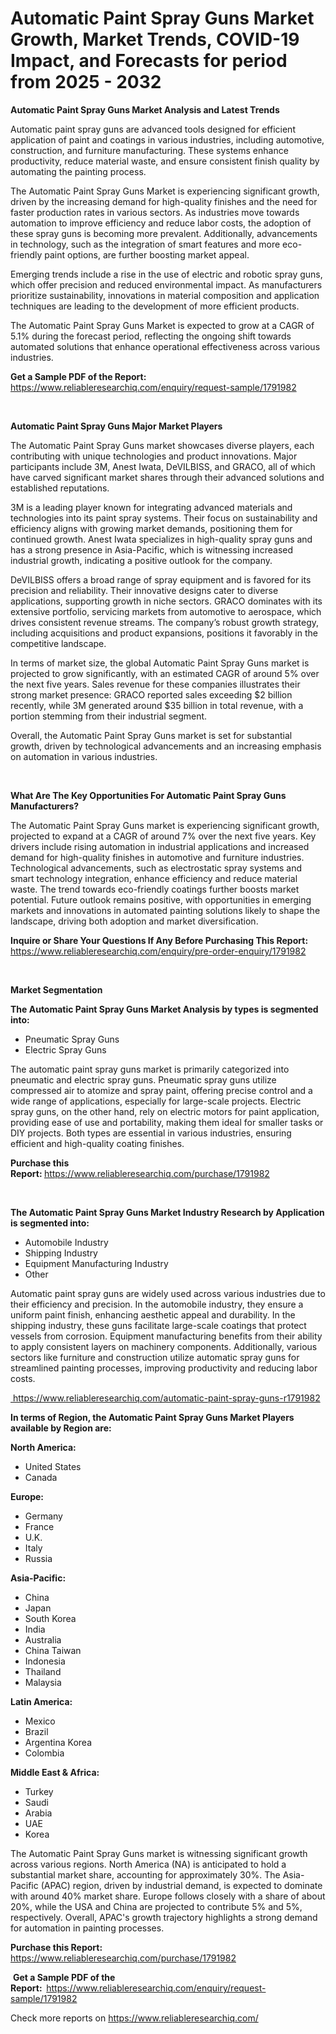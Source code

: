 <p><h1>Automatic Paint Spray Guns Market Growth, Market Trends, COVID-19 Impact, and Forecasts for period from 2025 - 2032</h1></p><p><strong>Automatic Paint Spray Guns Market Analysis and Latest Trends</strong></p>
<p><p>Automatic paint spray guns are advanced tools designed for efficient application of paint and coatings in various industries, including automotive, construction, and furniture manufacturing. These systems enhance productivity, reduce material waste, and ensure consistent finish quality by automating the painting process. </p><p>The Automatic Paint Spray Guns Market is experiencing significant growth, driven by the increasing demand for high-quality finishes and the need for faster production rates in various sectors. As industries move towards automation to improve efficiency and reduce labor costs, the adoption of these spray guns is becoming more prevalent. Additionally, advancements in technology, such as the integration of smart features and more eco-friendly paint options, are further boosting market appeal.</p><p>Emerging trends include a rise in the use of electric and robotic spray guns, which offer precision and reduced environmental impact. As manufacturers prioritize sustainability, innovations in material composition and application techniques are leading to the development of more efficient products.</p><p>The Automatic Paint Spray Guns Market is expected to grow at a CAGR of 5.1% during the forecast period, reflecting the ongoing shift towards automated solutions that enhance operational effectiveness across various industries.</p></p>
<p><strong>Get a Sample PDF of the Report:&nbsp;</strong> <a href="https://www.reliableresearchiq.com/enquiry/request-sample/1791982?utm_campaign=2442&utm_medium=2&utm_source=Github&utm_content=ia&utm_term=20022025&utm_id=automatic-paint-spray-guns">https://www.reliableresearchiq.com/enquiry/request-sample/1791982</a></p>
<p>&nbsp;</p>
<p><strong>Automatic Paint Spray Guns Major Market Players</strong></p>
<p><p>The Automatic Paint Spray Guns market showcases diverse players, each contributing with unique technologies and product innovations. Major participants include 3M, Anest Iwata, DeVILBISS, and GRACO, all of which have carved significant market shares through their advanced solutions and established reputations.</p><p>3M is a leading player known for integrating advanced materials and technologies into its paint spray systems. Their focus on sustainability and efficiency aligns with growing market demands, positioning them for continued growth. Anest Iwata specializes in high-quality spray guns and has a strong presence in Asia-Pacific, which is witnessing increased industrial growth, indicating a positive outlook for the company.</p><p>DeVILBISS offers a broad range of spray equipment and is favored for its precision and reliability. Their innovative designs cater to diverse applications, supporting growth in niche sectors. GRACO dominates with its extensive portfolio, servicing markets from automotive to aerospace, which drives consistent revenue streams. The company’s robust growth strategy, including acquisitions and product expansions, positions it favorably in the competitive landscape.</p><p>In terms of market size, the global Automatic Paint Spray Guns market is projected to grow significantly, with an estimated CAGR of around 5% over the next five years. Sales revenue for these companies illustrates their strong market presence: GRACO reported sales exceeding $2 billion recently, while 3M generated around $35 billion in total revenue, with a portion stemming from their industrial segment. </p><p>Overall, the Automatic Paint Spray Guns market is set for substantial growth, driven by technological advancements and an increasing emphasis on automation in various industries.</p></p>
<p>&nbsp;</p>
<p><strong>What Are The Key Opportunities For Automatic Paint Spray Guns Manufacturers?</strong></p>
<p><p>The Automatic Paint Spray Guns market is experiencing significant growth, projected to expand at a CAGR of around 7% over the next five years. Key drivers include rising automation in industrial applications and increased demand for high-quality finishes in automotive and furniture industries. Technological advancements, such as electrostatic spray systems and smart technology integration, enhance efficiency and reduce material waste. The trend towards eco-friendly coatings further boosts market potential. Future outlook remains positive, with opportunities in emerging markets and innovations in automated painting solutions likely to shape the landscape, driving both adoption and market diversification.</p></p>
<p><strong>Inquire or Share Your Questions If Any Before Purchasing This Report:</strong> <a href="https://www.reliableresearchiq.com/enquiry/pre-order-enquiry/1791982?utm_campaign=2442&utm_medium=2&utm_source=Github&utm_content=ia&utm_term=20022025&utm_id=automatic-paint-spray-guns">https://www.reliableresearchiq.com/enquiry/pre-order-enquiry/1791982</a></p>
<p>&nbsp;</p>
<p><strong>Market Segmentation</strong></p>
<p><strong>The Automatic Paint Spray Guns Market Analysis by types is segmented into:</strong></p>
<p><ul><li>Pneumatic Spray Guns</li><li>Electric Spray Guns</li></ul></p>
<p><p>The automatic paint spray guns market is primarily categorized into pneumatic and electric spray guns. Pneumatic spray guns utilize compressed air to atomize and spray paint, offering precise control and a wide range of applications, especially for large-scale projects. Electric spray guns, on the other hand, rely on electric motors for paint application, providing ease of use and portability, making them ideal for smaller tasks or DIY projects. Both types are essential in various industries, ensuring efficient and high-quality coating finishes.</p></p>
<p><strong>Purchase this Report:&nbsp;</strong><a href="https://www.reliableresearchiq.com/purchase/1791982?utm_campaign=2442&utm_medium=2&utm_source=Github&utm_content=ia&utm_term=20022025&utm_id=automatic-paint-spray-guns">https://www.reliableresearchiq.com/purchase/1791982</a></p>
<p>&nbsp;</p>
<p><strong>The Automatic Paint Spray Guns Market Industry Research by Application is segmented into:</strong></p>
<p><ul><li>Automobile Industry</li><li>Shipping Industry</li><li>Equipment Manufacturing Industry</li><li>Other</li></ul></p>
<p><p>Automatic paint spray guns are widely used across various industries due to their efficiency and precision. In the automobile industry, they ensure a uniform paint finish, enhancing aesthetic appeal and durability. In the shipping industry, these guns facilitate large-scale coatings that protect vessels from corrosion. Equipment manufacturing benefits from their ability to apply consistent layers on machinery components. Additionally, various sectors like furniture and construction utilize automatic spray guns for streamlined painting processes, improving productivity and reducing labor costs.</p></p>
<p><a href="https://www.reliableresearchiq.com/automatic-paint-spray-guns-r1791982?utm_campaign=2442&utm_medium=2&utm_source=Github&utm_content=ia&utm_term=20022025&utm_id=automatic-paint-spray-guns">&nbsp;https://www.reliableresearchiq.com/automatic-paint-spray-guns-r1791982</a></p>
<p><strong>In terms of Region, the Automatic Paint Spray Guns Market Players available by Region are:</strong></p>
<p>
    <p> <strong> North America: </strong>
        <ul>
            <li>United States</li>
            <li>Canada</li>
        </ul>
        </p> 
    <p> <strong> Europe: </strong>
        <ul>
            <li>Germany</li>
            <li>France</li>
            <li>U.K.</li>
            <li>Italy</li>
            <li>Russia</li>
        </ul>
        </p> 
    <p> <strong> Asia-Pacific: </strong>
        <ul>
            <li>China</li>
            <li>Japan</li>
            <li>South Korea</li>
            <li>India</li>
            <li>Australia</li>
            <li>China Taiwan</li>
            <li>Indonesia</li>
            <li>Thailand</li>
            <li>Malaysia</li>
        </ul>
        </p> 
    <p> <strong> Latin America: </strong>
        <ul>
            <li>Mexico</li>
            <li>Brazil</li>
            <li>Argentina Korea</li>
            <li>Colombia</li>
        </ul>
        </p> 
    <p> <strong> Middle East & Africa: </strong>
        <ul>
            <li>Turkey</li>
            <li>Saudi</li>
            <li>Arabia</li>
            <li>UAE</li>
            <li>Korea</li>
        </ul>
    </p>
    </p>
<p><p>The Automatic Paint Spray Guns market is witnessing significant growth across various regions. North America (NA) is anticipated to hold a substantial market share, accounting for approximately 30%. The Asia-Pacific (APAC) region, driven by industrial demand, is expected to dominate with around 40% market share. Europe follows closely with a share of about 20%, while the USA and China are projected to contribute 5% and 5%, respectively. Overall, APAC's growth trajectory highlights a strong demand for automation in painting processes.</p></p>
<p><strong>Purchase this Report: </strong><a href="https://www.reliableresearchiq.com/purchase/1791982?utm_campaign=2442&utm_medium=2&utm_source=Github&utm_content=ia&utm_term=20022025&utm_id=automatic-paint-spray-guns">https://www.reliableresearchiq.com/purchase/1791982</a></p>
<p>&nbsp;<strong>Get a Sample PDF of the Report:&nbsp;&nbsp;</strong><a href="https://www.reliableresearchiq.com/enquiry/request-sample/1791982?utm_campaign=2442&utm_medium=2&utm_source=Github&utm_content=ia&utm_term=20022025&utm_id=automatic-paint-spray-guns">https://www.reliableresearchiq.com/enquiry/request-sample/1791982</a></p>
<p><strong></strong></p>
<p>Check more reports on <a href="https://www.reliableresearchiq.com/?utm_campaign=2442&utm_medium=2&utm_source=Github&utm_content=ia&utm_term=20022025&utm_id=automatic-paint-spray-guns">https://www.reliableresearchiq.com/</a></p>